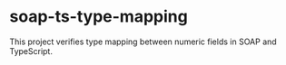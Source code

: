 # soap-ts-type-mapping
This project verifies type mapping between numeric fields in SOAP and TypeScript.
